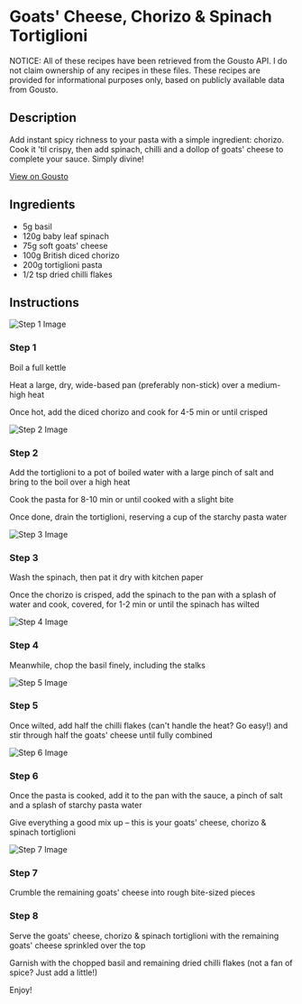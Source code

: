 # Goats' Cheese, Chorizo & Spinach Tortiglioni

NOTICE: All of these recipes have been retrieved from the Gousto API. I do not claim ownership of any recipes in these files. These recipes are provided for informational purposes only, based on publicly available data from Gousto.

## Description

Add instant spicy richness to your pasta with a simple ingredient: chorizo. Cook it 'til crispy, then add spinach, chilli and a dollop of goats' cheese to complete your sauce. Simply divine!

[View on Gousto](https://www.gousto.co.uk/recipes/cookbook/goats-cheese-chorizo-spinach-tortiglioni)

## Ingredients

- 5g basil
- 120g baby leaf spinach
- 75g soft goats' cheese
- 100g British diced chorizo
- 200g tortiglioni pasta
- 1/2 tsp dried chilli flakes

## Instructions

![Step 1 Image](https://production-media.gousto.co.uk/cms/recipe-step-image/Step-1-1598437141083-x200.jpg)

### Step 1

Boil a full kettle

Heat a large, dry, wide-based pan (preferably non-stick) over a medium-high heat

Once hot, add the diced chorizo and cook for 4-5 min or until crisped

![Step 2 Image](https://production-media.gousto.co.uk/cms/recipe-step-image/Step-2-1598437145611-x200.jpg)

### Step 2

Add the tortiglioni to a pot of boiled water with a large pinch of salt and bring to the boil over a high heat

Cook the pasta for 8-10 min or until cooked with a slight bite

Once done, drain the tortiglioni, reserving a cup of the starchy pasta water

![Step 3 Image](https://production-media.gousto.co.uk/cms/recipe-step-image/Step-3-1598437162062-x200.jpg)

### Step 3

Wash the spinach, then pat it dry with kitchen paper

Once the chorizo is crisped, add the spinach to the pan with a splash of water and cook, covered, for 1-2 min or until the spinach has wilted

![Step 4 Image](https://production-media.gousto.co.uk/cms/recipe-step-image/Step-4-1598437177243-x200.jpg)

### Step 4

Meanwhile, chop the basil finely, including the stalks

![Step 5 Image](https://production-media.gousto.co.uk/cms/recipe-step-image/Step-5-1598437188767-x200.jpg)

### Step 5

Once wilted, add half the chilli flakes (can't handle the heat? Go easy!) and stir through half the goats' cheese until fully combined

![Step 6 Image](https://production-media.gousto.co.uk/cms/recipe-step-image/Step-6-1598437196059-x200.jpg)

### Step 6

Once the pasta is cooked, add it to the pan with the sauce, a pinch of salt and a splash of starchy pasta water

Give everything a good mix up – this is your goats' cheese, chorizo & spinach tortiglioni

![Step 7 Image](https://production-media.gousto.co.uk/cms/recipe-step-image/Step-7-1598437203257-x200.jpg)

### Step 7

Crumble the remaining goats' cheese into rough bite-sized pieces

### Step 8

Serve the goats' cheese, chorizo & spinach tortiglioni with the remaining goats' cheese sprinkled over the top

Garnish with the chopped basil and remaining dried chilli flakes (not a fan of spice? Just add a little!)

Enjoy!

